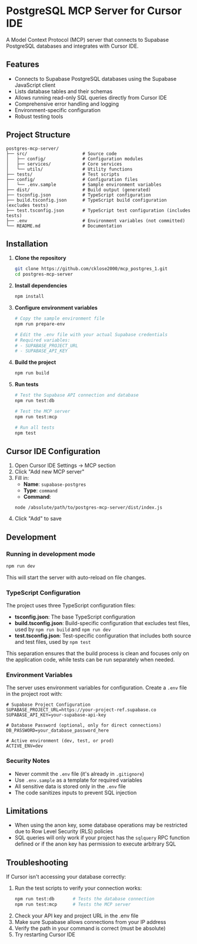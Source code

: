 # PostgreSQL MCP Server for Cursor IDE

A Model Context Protocol (MCP) server that connects to Supabase PostgreSQL databases and integrates with Cursor IDE.

## Features

- Connects to Supabase PostgreSQL databases using the Supabase JavaScript client
- Lists database tables and their schemas
- Allows running read-only SQL queries directly from Cursor IDE
- Comprehensive error handling and logging
- Environment-specific configuration
- Robust testing tools

## Project Structure

```
postgres-mcp-server/
├── src/                     # Source code
│   ├── config/              # Configuration modules
│   ├── services/            # Core services
│   └── utils/               # Utility functions
├── tests/                   # Test scripts
├── config/                  # Configuration files
│   └── .env.sample          # Sample environment variables
├── dist/                    # Build output (generated)
├── tsconfig.json            # TypeScript configuration
├── build.tsconfig.json      # TypeScript build configuration (excludes tests)
├── test.tsconfig.json       # TypeScript test configuration (includes tests)
├── .env                     # Environment variables (not committed)
└── README.md                # Documentation
```

## Installation

1. **Clone the repository**
   ```bash
   git clone https://github.com/cklose2000/mcp_postgres_1.git
   cd postgres-mcp-server
   ```

2. **Install dependencies**
   ```bash
   npm install
   ```

3. **Configure environment variables**
   ```bash
   # Copy the sample environment file
   npm run prepare-env
   
   # Edit the .env file with your actual Supabase credentials
   # Required variables:
   # - SUPABASE_PROJECT_URL
   # - SUPABASE_API_KEY
   ```

4. **Build the project**
   ```bash
   npm run build
   ```

5. **Run tests**
   ```bash
   # Test the Supabase API connection and database
   npm run test:db
   
   # Test the MCP server
   npm run test:mcp
   
   # Run all tests
   npm test
   ```

## Cursor IDE Configuration

1. Open Cursor IDE Settings → MCP section
2. Click "Add new MCP server"
3. Fill in:
   - **Name**: `supabase-postgres`
   - **Type**: `command`
   - **Command**: 
   ```
   node /absolute/path/to/postgres-mcp-server/dist/index.js
   ```
4. Click "Add" to save

## Development

### Running in development mode

```bash
npm run dev
```

This will start the server with auto-reload on file changes.

### TypeScript Configuration

The project uses three TypeScript configuration files:

- **tsconfig.json**: The base TypeScript configuration
- **build.tsconfig.json**: Build-specific configuration that excludes test files, used by `npm run build` and `npm run dev`
- **test.tsconfig.json**: Test-specific configuration that includes both source and test files, used by `npm test`

This separation ensures that the build process is clean and focuses only on the application code, while tests can be run separately when needed.

### Environment Variables

The server uses environment variables for configuration. Create a `.env` file in the project root with:

```
# Supabase Project Configuration
SUPABASE_PROJECT_URL=https://your-project-ref.supabase.co
SUPABASE_API_KEY=your-supabase-api-key

# Database Password (optional, only for direct connections)
DB_PASSWORD=your_database_password_here

# Active environment (dev, test, or prod)
ACTIVE_ENV=dev
```

### Security Notes

- Never commit the `.env` file (it's already in `.gitignore`)
- Use `.env.sample` as a template for required variables
- All sensitive data is stored only in the `.env` file
- The code sanitizes inputs to prevent SQL injection

## Limitations

- When using the anon key, some database operations may be restricted due to Row Level Security (RLS) policies
- SQL queries will only work if your project has the `sqlquery` RPC function defined or if the anon key has permission to execute arbitrary SQL

## Troubleshooting

If Cursor isn't accessing your database correctly:

1. Run the test scripts to verify your connection works:
   ```bash
   npm run test:db       # Tests the database connection
   npm run test:mcp      # Tests the MCP server
   ```
2. Check your API key and project URL in the .env file
3. Make sure Supabase allows connections from your IP address
4. Verify the path in your command is correct (must be absolute)
5. Try restarting Cursor IDE 
